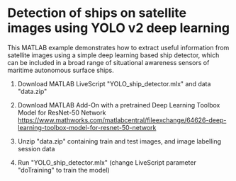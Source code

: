 # Detection of ships on satellite images using YOLO v2 deep learning
This MATLAB example demonstrates how to extract useful information from satellite images using a simple deep learning based ship detector, which can be included in a broad range of situational awareness sensors of maritime autonomous surface ships.

1. Download MATLAB LiveScript "YOLO_ship_detector.mlx" and data "data.zip"

3. Download MATLAB Add-On with a pretrained Deep Learning Toolbox Model for ResNet-50 Network
    https://www.mathworks.com/matlabcentral/fileexchange/64626-deep-learning-toolbox-model-for-resnet-50-network
    
4. Unzip "data.zip" containing train and test images, and image labelling session data
 
5. Run "YOLO_ship_detector.mlx" (change LiveScript parameter "doTraining" to train the model)
